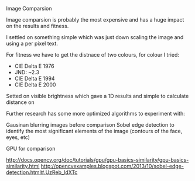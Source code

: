Image Comparsion

Image comparsion is probably the most expensive and has a huge impact on the results and fitness.

I settled on something simple which was just down scaling the image and using a per pixel text.

For fitness we have to get the distnace of two colours, for colour I tried:
- CIE Delta E 1976
- JND: ~2.3
- CIE Delta E 1994
- CIE Delta E 2000

Setted on visible brightness which gave a 1D results and simple to calculate distance on

Further research has some more optimized algorithms to experiment with:

Gausinan blurring images before comparison
Sobel edge detection to identify the most significant elements of the image (contours of the face, eyes, etc)

GPU for comparison

http://docs.opencv.org/doc/tutorials/gpu/gpu-basics-similarity/gpu-basics-similarity.html
http://opencvexamples.blogspot.com/2013/10/sobel-edge-detection.html#.UzReb_ldXTc
